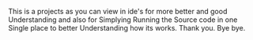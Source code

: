 This is a projects as you can view in ide's for more better and good Understanding and also for Simplying Running the Source code in one Single place to better Understanding how its works.
Thank you. 
Bye bye.
